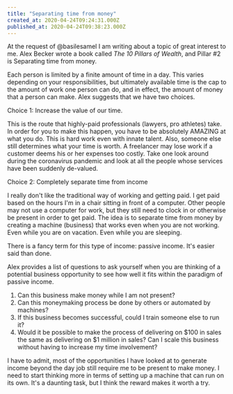 ```yaml
---
title: "Separating time from money"
created_at: 2020-04-24T09:24:31.000Z
published_at: 2020-04-24T09:38:23.000Z
---
```

At the request of @basilesamel I am writing about a topic of great interest to me. Alex Becker wrote a book called _The 10 Pillars of Wealth_, and Pillar #2 is Separating time from money.

Each person is limited by a finite amount of time in a day. This varies depending on your responsibilities, but ultimately available time is the cap to the amount of work one person can do, and in effect, the amount of money that a person can make. Alex suggests that we have two choices.

Choice 1: Increase the value of our time.

This is the route that highly-paid professionals (lawyers, pro athletes) take. In order for you to make this happen, you have to be absolutely AMAZING at what you do. This is hard work even with innate talent. Also, someone else still determines what your time is worth. A freelancer may lose work if a customer deems his or her expenses too costly. Take one look around during the coronavirus pandemic and look at all the people whose services have been suddenly de-valued.

Choice 2: Completely separate time from income

I really don't like the traditional way of working and getting paid. I get paid based on the hours I'm in a chair sitting in front of a computer. Other people may not use a computer for work, but they still need to clock in or otherwise be present in order to get paid. The idea is to separate time from money by creating a machine (business) that works even when you are not working. Even while you are on vacation. Even while you are sleeping.

There is a fancy term for this type of income: passive income. It's easier said than done.

Alex provides a list of questions to ask yourself when you are thinking of a potential business opportunity to see how well it fits within the paradigm of passive income.

1.  Can this business make money while I am not present?
2.  Can this moneymaking process be done by others or automated by machines?
3.  If this business becomes successful, could I train someone else to run it?
4.  Would it be possible to make the process of delivering on $100 in sales the same as delivering on $1 million in sales? Can I scale this business without having to increase my time involvement?

I have to admit, most of the opportunities I have looked at to generate income beyond the day job still require me to be present to make money. I need to start thinking more in terms of setting up a machine that can run on its own. It's a daunting task, but I think the reward makes it worth a try.

